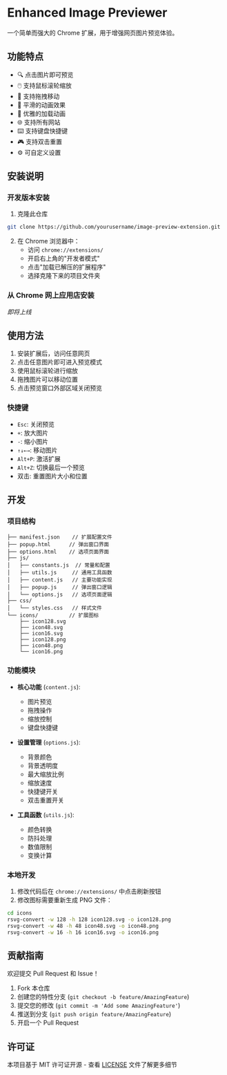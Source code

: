 # Enhanced Image Previewer

一个简单而强大的 Chrome 扩展，用于增强网页图片预览体验。

## 功能特点

- 🔍 点击图片即可预览
- 🖱️ 支持鼠标滚轮缩放
- 🎯 支持拖拽移动
- 💫 平滑的动画效果
- 🎨 优雅的加载动画
- 🌐 支持所有网站
- ⌨️ 支持键盘快捷键
- 🎮 支持双击重置
- ⚙️ 可自定义设置

## 安装说明

### 开发版本安装
1. 克隆此仓库
```bash
git clone https://github.com/yourusername/image-preview-extension.git
```

2. 在 Chrome 浏览器中：
   - 访问 `chrome://extensions/`
   - 开启右上角的"开发者模式"
   - 点击"加载已解压的扩展程序"
   - 选择克隆下来的项目文件夹

### 从 Chrome 网上应用店安装
*即将上线*

## 使用方法

1. 安装扩展后，访问任意网页
2. 点击任意图片即可进入预览模式
3. 使用鼠标滚轮进行缩放
4. 拖拽图片可以移动位置
5. 点击预览窗口外部区域关闭预览

### 快捷键

- `Esc`: 关闭预览
- `+`: 放大图片
- `-`: 缩小图片
- `↑↓←→`: 移动图片
- `Alt+P`: 激活扩展
- `Alt+Z`: 切换最后一个预览
- 双击: 重置图片大小和位置

## 开发

### 项目结构
```
├── manifest.json    // 扩展配置文件
├── popup.html      // 弹出窗口界面
├── options.html    // 选项页面界面
├── js/
│   ├── constants.js  // 常量和配置
│   ├── utils.js     // 通用工具函数
│   ├── content.js   // 主要功能实现
│   ├── popup.js     // 弹出窗口逻辑
│   └── options.js   // 选项页面逻辑
├── css/
│   └── styles.css   // 样式文件
└── icons/          // 扩展图标
    ├── icon128.svg
    ├── icon48.svg
    ├── icon16.svg
    ├── icon128.png
    ├── icon48.png
    └── icon16.png
```

### 功能模块

- **核心功能** (`content.js`): 
  - 图片预览
  - 拖拽操作
  - 缩放控制
  - 键盘快捷键

- **设置管理** (`options.js`):
  - 背景颜色
  - 背景透明度
  - 最大缩放比例
  - 缩放速度
  - 快捷键开关
  - 双击重置开关

- **工具函数** (`utils.js`):
  - 颜色转换
  - 防抖处理
  - 数值限制
  - 变换计算

### 本地开发
1. 修改代码后在 `chrome://extensions/` 中点击刷新按钮
2. 修改图标需要重新生成 PNG 文件：
```bash
cd icons
rsvg-convert -w 128 -h 128 icon128.svg -o icon128.png
rsvg-convert -w 48 -h 48 icon48.svg -o icon48.png
rsvg-convert -w 16 -h 16 icon16.svg -o icon16.png
```

## 贡献指南

欢迎提交 Pull Request 和 Issue！

1. Fork 本仓库
2. 创建您的特性分支 (`git checkout -b feature/AmazingFeature`)
3. 提交您的修改 (`git commit -m 'Add some AmazingFeature'`)
4. 推送到分支 (`git push origin feature/AmazingFeature`)
5. 开启一个 Pull Request

## 许可证

本项目基于 MIT 许可证开源 - 查看 [LICENSE](LICENSE) 文件了解更多细节
